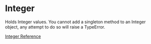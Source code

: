 # Integer

Holds Integer values.  You cannot add a singleton method to an Integer object,
any attempt to do so will raise a TypeError.

[Integer Reference](https://ruby-doc.org/core-2.7.0/Integer.html)